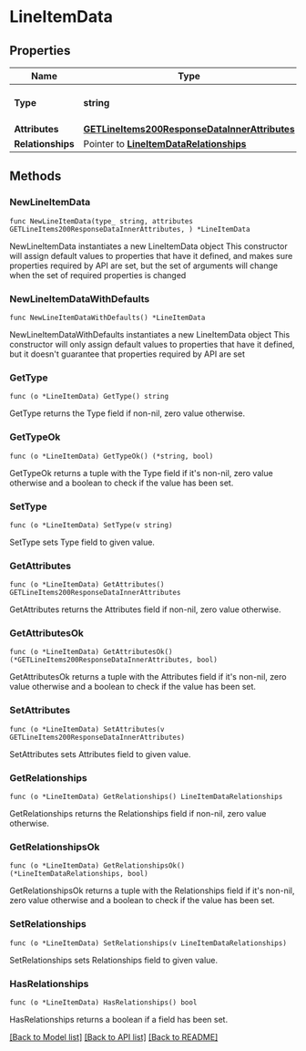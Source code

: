 # LineItemData

## Properties

Name | Type | Description | Notes
------------ | ------------- | ------------- | -------------
**Type** | **string** | The resource&#39;s type | 
**Attributes** | [**GETLineItems200ResponseDataInnerAttributes**](GETLineItems200ResponseDataInnerAttributes.md) |  | 
**Relationships** | Pointer to [**LineItemDataRelationships**](LineItemDataRelationships.md) |  | [optional] 

## Methods

### NewLineItemData

`func NewLineItemData(type_ string, attributes GETLineItems200ResponseDataInnerAttributes, ) *LineItemData`

NewLineItemData instantiates a new LineItemData object
This constructor will assign default values to properties that have it defined,
and makes sure properties required by API are set, but the set of arguments
will change when the set of required properties is changed

### NewLineItemDataWithDefaults

`func NewLineItemDataWithDefaults() *LineItemData`

NewLineItemDataWithDefaults instantiates a new LineItemData object
This constructor will only assign default values to properties that have it defined,
but it doesn't guarantee that properties required by API are set

### GetType

`func (o *LineItemData) GetType() string`

GetType returns the Type field if non-nil, zero value otherwise.

### GetTypeOk

`func (o *LineItemData) GetTypeOk() (*string, bool)`

GetTypeOk returns a tuple with the Type field if it's non-nil, zero value otherwise
and a boolean to check if the value has been set.

### SetType

`func (o *LineItemData) SetType(v string)`

SetType sets Type field to given value.


### GetAttributes

`func (o *LineItemData) GetAttributes() GETLineItems200ResponseDataInnerAttributes`

GetAttributes returns the Attributes field if non-nil, zero value otherwise.

### GetAttributesOk

`func (o *LineItemData) GetAttributesOk() (*GETLineItems200ResponseDataInnerAttributes, bool)`

GetAttributesOk returns a tuple with the Attributes field if it's non-nil, zero value otherwise
and a boolean to check if the value has been set.

### SetAttributes

`func (o *LineItemData) SetAttributes(v GETLineItems200ResponseDataInnerAttributes)`

SetAttributes sets Attributes field to given value.


### GetRelationships

`func (o *LineItemData) GetRelationships() LineItemDataRelationships`

GetRelationships returns the Relationships field if non-nil, zero value otherwise.

### GetRelationshipsOk

`func (o *LineItemData) GetRelationshipsOk() (*LineItemDataRelationships, bool)`

GetRelationshipsOk returns a tuple with the Relationships field if it's non-nil, zero value otherwise
and a boolean to check if the value has been set.

### SetRelationships

`func (o *LineItemData) SetRelationships(v LineItemDataRelationships)`

SetRelationships sets Relationships field to given value.

### HasRelationships

`func (o *LineItemData) HasRelationships() bool`

HasRelationships returns a boolean if a field has been set.


[[Back to Model list]](../README.md#documentation-for-models) [[Back to API list]](../README.md#documentation-for-api-endpoints) [[Back to README]](../README.md)


